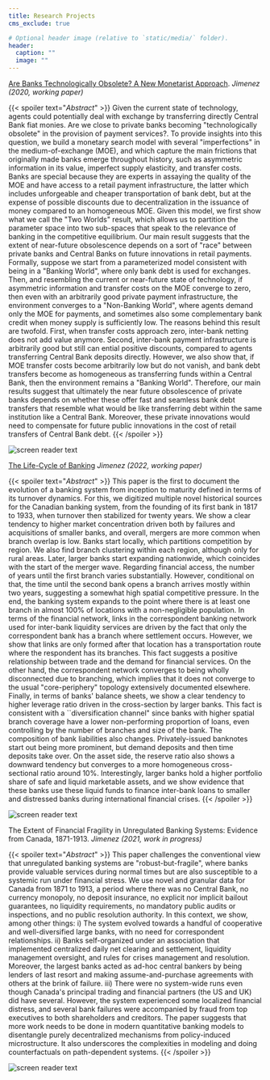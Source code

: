 ```yaml
---
title: Research Projects
cms_exclude: true

# Optional header image (relative to `static/media/` folder).
header:
  caption: ""
  image: ""
---
```


[Are Banks Technologically Obsolete? A New Monetarist Approach](https://www.dropbox.com/s/lhg6f0c7hatjsyn/banks_obsolete.pdf?dl=0).
*Jimenez (2020, working paper)*

{{< spoiler text="*Abstract*" >}}
Given the current state of technology, agents could potentially deal with exchange by transferring directly Central Bank fiat monies. Are we close to private banks becoming "technologically obsolete" in the provision of payment services?. To provide insights into this question, we build a monetary search model with several "imperfections" in the medium-of-exchange (MOE), and which capture the main frictions that originally made banks emerge throughout history, such as asymmetric information in its value, imperfect supply elasticity, and transfer costs. Banks are special because they are experts in assaying the quality of the MOE and have access to a retail payment infrastructure, the latter which includes unforgeable and cheaper transportation of bank debt, but at the expense of possible discounts due to decentralization in the issuance of money compared to an homogeneous MOE. Given this model, we first show what we call the "Two Worlds" result, which allows us to partition the parameter space into two sub-spaces that speak to the relevance of banking in the competitive equilibrium. Our main result suggests that the extent of near-future obsolescence depends on a sort of "race" between private banks and Central Banks on future innovations in retail payments. Formally, suppose we start from a parameterized model consistent with being in a "Banking World", where only bank debt is used for exchanges. Then, and resembling the current or near-future state of technology, if asymmetric information and transfer costs on the MOE converge to zero, then even with an arbitrarily good private payment infrastructure, the environment converges to a "Non-Banking World", where agents demand only the MOE for payments, and sometimes also some complementary bank credit when money supply is sufficiently low. The reasons behind this result are twofold. First, when transfer costs approach zero, inter-bank netting does not add value anymore. Second, inter-bank payment infrastructure is arbitrarily good but still can ential positive discounts, compared to agents transferring Central Bank deposits directly. However, we also show that, if MOE transfer costs become arbitrarily low but do not vanish, and bank debt transfers become as homogeneous as transferring funds within a Central Bank, then the environment remains a "Banking World". Therefore, our main results suggest that ultimately the near future obsolescence of private banks depends on whether these offer fast and seamless bank debt transfers that resemble what would be like transferring debt within the same institution like a Central Bank. Moreover, these private innovations would need to compensate for future public innovations in the cost of retail transfers of Central Bank debt.
{{< /spoiler >}}


![screen reader text](banks_obsolete4.png "")





[The Life-Cycle of Banking](https://www.dropbox.com/s/scn8d0w1w13jtzi/The_Life_Cycle_of_Banking.pdf?dl=0)
*Jimenez (2022, working paper)*


{{< spoiler text="*Abstract*" >}}
This paper is the first to document the evolution of a banking system from inception to maturity defined in terms of its turnover dynamics. For this, we digitized multiple novel historical sources for the Canadian banking system, from the founding of its first bank in 1817 to 1933, when turnover then stabilized for twenty years. We show a clear tendency to higher market concentration driven both by failures and acquisitions of smaller banks, and overall, mergers are more common when branch overlap is low. Banks start locally, which partitions competition by region. We also find branch clustering within each region, although only for rural areas. Later, larger banks start expanding nationwide, which coincides with the start of the merger wave. Regarding financial access, the number of years until the first branch varies substantially. However, conditional on that, the time until the second bank opens a branch arrives mostly within two years, suggesting a somewhat high spatial competitive pressure. In the end, the banking system expands to the point where there is at least one branch in almost 100% of locations with a non-negligible population. In terms of the financial network, links in the correspondent banking network used for inter-bank liquidity services are driven by the fact that only the correspondent bank has a branch where settlement occurs. However, we show that links are only formed after that location has a transportation route where the respondent has its branches. This fact suggests a positive relationship between trade and the demand for financial services. On the other hand, the correspondent network converges to being wholly disconnected due to branching, which implies that it does not converge to the usual "core-periphery" topology extensively documented elsewhere. Finally, in terms of banks' balance sheets, we show a clear tendency to higher leverage ratio driven in the cross-section by larger banks. This fact is consistent with a ``diversification channel" since banks with higher spatial branch coverage have a lower non-performing proportion of loans, even controlling by the number of branches and size of the bank. The composition of bank liabilities also changes. Privately-issued banknotes start out being more prominent, but demand deposits and then time deposits take over. On the asset side, the reserve ratio also shows a downward tendency but converges to a more homogeneous cross-sectional ratio around 10%. Interestingly, larger banks hold a higher portfolio share of safe and liquid marketable assets, and we show evidence that these banks use these liquid funds to finance inter-bank loans to smaller and distressed banks during international financial crises.
{{< /spoiler >}}

![screen reader text](life_cycle4.png "")




The Extent of Financial Fragility in Unregulated Banking Systems: Evidence from Canada, 1871-1913.
*Jimenez (2021, work in progress)*

{{< spoiler text="*Abstract*" >}}
This paper challenges the conventional view that unregulated banking systems are "robust-but-fragile", where banks provide valuable services during normal times but are also susceptible to a systemic run under financial stress. We use novel and granular data for Canada from 1871 to 1913, a period where there was no Central Bank, no currency monopoly, no deposit insurance, no explicit nor implicit bailout guarantees, no liquidity requirements, no mandatory public audits or inspections, and no public resolution authority. In this context, we show, among other things: i) The system evolved towards a handful of cooperative and well-diversified large banks, with no need for correspondent relationships. ii) Banks self-organized under an association that implemented centralized daily net clearing and settlement, liquidity management oversight, and rules for crises management and resolution. Moreover, the largest banks acted as ad-hoc central bankers by being lenders of last resort and making assume-and-purchase agreements with others at the brink of failure. iii) There were no system-wide runs even though Canada's principal trading and financial partners (the US and UK) did have several. However, the system experienced some localized financial distress, and several bank failures were accompanied by fraud from top executives to both shareholders and creditors. The paper suggests that more work needs to be done in modern quantitative banking models to disentangle purely decentralized mechanisms from policy-induced microstructure. It also underscores the complexities in modeling and doing counterfactuals on path-dependent systems. 
{{< /spoiler >}}

![screen reader text](unregulated2.png "")








